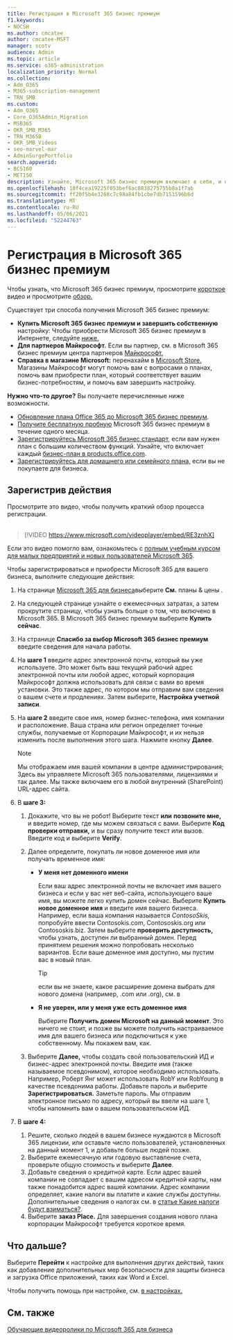 ```yaml
---
title: Регистрация в Microsoft 365 бизнес премиум
f1.keywords:
- NOCSH
ms.author: cmcatee
author: cmcatee-MSFT
manager: scotv
audience: Admin
ms.topic: article
ms.service: o365-administration
localization_priority: Normal
ms.collection:
- Adm_O365
- M365-subscription-management
- TRN_SMB
ms.custom:
- Adm_O365
- Core_O365Admin_Migration
- MSB365
- OKR_SMB_M365
- TRN_M365B
- OKR_SMB_Videos
- seo-marvel-mar
- AdminSurgePortfolio
search.appverid:
- BCS160
- MET150
description: Узнайте, Microsoft 365 бизнес премиум включает в себя, и получите пошаговую инструкцию при регистрации на Microsoft 365 бизнес премиум.
ms.openlocfilehash: 18f4cea19225f053bef6ac8838275755b8a1f7ab
ms.sourcegitcommit: ff20f5b4e3268c7c98a84fb1cbe7db7151596b6d
ms.translationtype: MT
ms.contentlocale: ru-RU
ms.lasthandoff: 05/06/2021
ms.locfileid: "52244763"
---
```

# <a name="sign-up-for-microsoft-365-business-premium"></a>Регистрация в Microsoft 365 бизнес премиум

Чтобы узнать, что Microsoft 365 бизнес премиум, просмотрите [короткое](../business-video/what-is-microsoft-365.md) видео и просмотрите [обзор.](microsoft-365-business-overview.md)

Существует три способа получения Microsoft 365 бизнес премиум:
- **Купить Microsoft 365 бизнес премиум и завершить собственную** настройку: Чтобы приобрести Microsoft 365 бизнес премиум в Интернете, следуйте [ниже.](#sign-up-steps)
- **Для партнеров Майкрософт.** Если вы партнер, см. в Microsoft 365 бизнес премиум центра партнеров [Майкрософт.](get-microsoft-365-business.md)
- **Справка в магазине Microsoft:** перенахайм в [Microsoft Store.](https://go.microsoft.com/fwlink/?linkid=2109652) Магазины Майкрософт могут помочь вам с вопросами о планах, помочь вам приобрести план, который соответствует вашим бизнес-потребностям, и помочь вам завершить настройку.

**Нужно что-то другое?** Вы получаете перечисленные ниже возможности.
- [Обновление плана Office 365 до Microsoft 365 бизнес премиум](migrate-to-microsoft-365-business.md).
- [Получите бесплатную пробную](https://go.microsoft.com/fwlink/p/?linkid=2102309) Microsoft 365 бизнес премиум в течение одного месяца.
- [Зарегистрируйтесь Microsoft 365 бизнес стандарт,](https://go.microsoft.com/fwlink/p/?LinkID=510935) если вам нужен план с большим количеством функций. Узнайте, что включает каждый [бизнес-план в products.office.com](https://go.microsoft.com/fwlink/?linkid=2109397).
- [Зарегистрируйтесь для домашнего или семейного плана,](https://go.microsoft.com/fwlink/?linkid=2109398) если вы не покупаете для бизнеса. 

## <a name="sign-up-steps"></a>Зарегистрив действия

Просмотрите это видео, чтобы получить краткий обзор процесса регистрации.<br><br>

> [!VIDEO https://www.microsoft.com/videoplayer/embed/RE3znhX] 

Если это видео помогло вам, ознакомьтесь с [полным учебным курсом для малых предприятий и новых пользователей Microsoft 365](https://support.microsoft.com/office/6ab4bbcd-79cf-4000-a0bd-d42ce4d12816).

Чтобы зарегистрироваться и приобрести Microsoft 365 для вашего бизнеса, выполните следующие действия:

1. На странице [Microsoft 365 для бизнеса](https://go.microsoft.com/fwlink/?linkid=2109654)выберите **См.** планы & цены . 
2. На следующей странице узнайте о ежемесячных затратах, а затем прокрутите страницу, чтобы узнать больше о том, что включено в Microsoft 365. В Microsoft 365 бизнес премиум выберите **Купить сейчас**.
3. На странице **Спасибо за выбор Microsoft 365 бизнес премиум** введите сведения для начала работы.
4. На **шаге 1** введите адрес электронной почты, который вы уже используете. Это может быть ваш текущий рабочий адрес электронной почты или любой адрес, который корпорация Майкрософт должна использовать для связи с вами во время установки. Это также адрес, по котором мы отправим вам сведения о вашем счете и продлениях. Затем выберите, **Настройка учетной записи**.
5. На **шаге 2** введите свое имя, номер бизнес-телефона, имя компании и расположение. Ваша страна или регион определяет точные службы, получаемые от Корпорации Майкрософт, и их нельзя изменить после выполнения этого шага. Нажмите кнопку **Далее**.
    > [!NOTE]
    > Мы отображаем имя вашей компании в центре администрирования; Здесь вы управляете Microsoft 365 пользователями, лицензиями и так далее. Мы также включаем его в любой внутренний (SharePoint) URL-адрес сайта.
6. В **шаге 3:**

    1. Докажите, что вы не робот! Выберите текст **или** **позвоните мне,** и введите номер, где мы можем связаться с вами. Выберите **Код проверки отправки,** и вы сразу получите текст или вызов. Введите код и выберите **Verify**.
    2. Далее определите, покупать ли новое доменное имя или получать временное имя:

        - **У меня нет доменного имени** 
        
            Если ваш адрес электронной почты не включает имя вашего бизнеса и если у вас нет веб-сайта, использующего ваше имя, вы можете легко купить домен сейчас. Выберите **Купить новое доменное имя** и введите имя вашего бизнеса. Например, если ваша компания называется *ContosoSkis,* попробуйте ввести Contosokis.com, Contososkis.org или Contososkis.biz. Затем выберите **проверить доступность,** чтобы узнать, доступен ли выбранный домен. Перед принятием решения можно попробовать несколько вариантов. Если ваше доменное имя доступно, мы пустим вас в новый план. 
       
            > [!TIP]
            > если вы не знаете, какое расширение домена выбрать для нового домена (например, .com или .org), см. в [](../admin/get-help-with-domains/buy-a-domain-name.md)
        
        - **Я не уверен, или у меня уже есть доменное имя** 
        
             Выберите **Получить домен Microsoft на данный момент**. Это ничего не стоит, и позже вы можете получить настраиваемое имя для вашего бизнеса или подключиться к уже собственному. Мы покажем вам, как.

    3. Выберите **Далее,** чтобы создать свой пользовательский ИД и бизнес-адрес электронной почты. Введите имя (также называемое псевдонимом), которое необходимо использовать. Например, Роберт Янг может использовать RobY или RobYoung в качестве псевдонима работы. Добавьте пароль и выберите **Зарегистрироваться.** Заметьте пароль. Мы отправим электронное письмо по адресу, который вы ввели на шаге 1, чтобы напомнить вам о вашем пользовательском ИД.
7. В **шаге 4:** 

    1. Решите, сколько людей в вашем бизнесе нуждаются в  Microsoft 365 лицензии, или оставьте число пользователей, установленных на данный момент 1, и добавьте больше людей позже. 
    2. Выберите ежемесячную или годовую выставление счета, проверьте общую стоимость и выберите **Далее**. 
    3. Добавьте сведения о кредитной карте. Если адрес вашей компании не совпадает с вашим адресом кредитной карты, нам также понадобится адрес вашей компании. Адрес компании определяет, какие налоги вы платите и какие службы доступны. Дополнительные сведения о налогах см. в [статье Какие налоги будут взиматься?](../commerce/billing-and-payments/tax-information.md).
    4. Выберите **заказ Place.** Для завершения создания нового плана корпорации Майкрософт требуется короткое время.

## <a name="whats-next"></a>Что дальше?

Выберите **Перейти** к настройке для выполнения других действий, таких как добавление дополнительных мер безопасности для защиты бизнеса и загрузка Office приложений, таких как Word и Excel.

Чтобы получить помощь при настройке, см. [в настройках.](set-up.md)

## <a name="see-also"></a>См. также

[Обучающие видеоролики по Microsoft 365 для бизнеса](../business-video/index.yml)